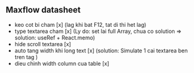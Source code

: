 ## Maxflow datasheet

- keo cot bi cham [x]
  (lag khi bat F12, tat di thi het lag)
- type textarea cham [x]
  (Ly do: set lai full Array, chua co solution => solution: useRef + React.memo)
- hide scroll textarea [x]
- auto tang width khi long text [x]
  (solution: Simulate 1 cai textarea ben tren tag <td>)
- dieu chinh width column cua table [x]

